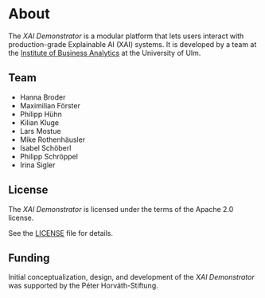 # About

The _XAI Demonstrator_ is a modular platform that lets users interact with production-grade Explainable AI (XAI) systems.
It is developed by a team at the
[Institute of Business Analytics](https://www.uni-ulm.de/mawi/iba/)
at the University of Ulm.

## Team

- Hanna Broder
- Maximilian Förster
- Philipp Hühn  
- Kilian Kluge
- Lars Mostue
- Mike Rothenhäusler  
- Isabel Schöberl
- Philipp Schröppel
- Irina Sigler

## License

The _XAI Demonstrator_ is licensed under the terms of the Apache 2.0 license.

See the [LICENSE](https://github.com/XAI-Demonstrator/xai-demonstrator/blob/master/LICENSE)
file for details.

## Funding

Initial conceptualization, design, and development of the _XAI Demonstrator_
was supported by the Péter Horváth-Stiftung.
